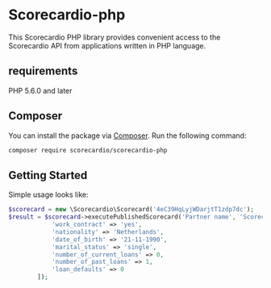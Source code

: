# Scorecardio-php

This Scorecardio PHP library provides convenient access to the Scorecardio API from applications written in PHP language.

## requirements
PHP 5.6.0 and later

## Composer

You can install the package via [Composer](http://getcomposer.org/). Run the following command:

```bash
composer require scorecardio/scorecardio-php
```

## Getting Started

Simple usage looks like:

```php
$scorecard = new \Scorecardio\Scorecard('4eC39HqLyjWDarjtT1zdp7dc');
$result = $scorecard->executePublishedScorecard('Partner name', 'Scorecard name', [
            'work_contract' => 'yes',
            'nationality' => 'Netherlands',
            'date_of_birth' => '21-11-1990',
            'marital_status' => 'single',
            'number_of_current_loans' => 0,
            'number_of_past_loans' => 1,
            'loan_defaults' => 0
        ]);
```